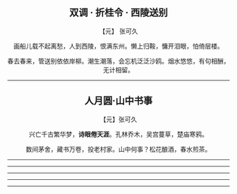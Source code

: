 
<center>

## **双调 · 折桂令 · 西陵送别**

【元】 张可久

画船儿载不起离愁，人到西陵，恨满东州。懒上归鞍，慵开泪眼，怕倚层楼。

春去春来，管送别依依岸柳。潮生潮落，会忘机泛泛沙鸥。烟水悠悠，有句相酬，无计相留。
</center>

-----

<center>


## 人月圆·山中书事

【元】张可久 

兴亡千古繁华梦，**诗眼倦天涯**。孔林乔木，吴宫蔓草，楚庙寒鸦。

数间茅舍，藏书万卷，投老村家。山中何事？松花酿酒，春水煎茶。

</center>

-----

----

----

----

----